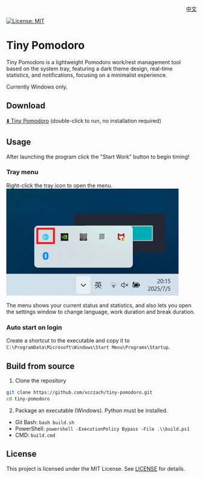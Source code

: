 <p align="right">
  <a href="../README.md">中文</a>
</p>

[![License: MIT](https://img.shields.io/badge/License-MIT-yellow.svg)](../LICENSE)

# Tiny Pomodoro

Tiny Pomodoro is a lightweight Pomodoro work/rest management tool based on the system tray, featuring a dark theme design, real-time statistics, and notifications, focusing on a minimalist experience.

Currently Windows only.

## Download

[⬇️ Tiny Pomodoro](https://github.com/xcczach/tiny-pomodoro/releases/download/v1.0.0/tiny_pomodoro.exe) (double-click to run, no installation required)

## Usage

After launching the program click the "Start Work" button to begin timing!

### Tray menu

Right-click the tray icon to open the menu.  
![Tray Menu](./imgs/tray_menu.png)

The menu shows your current status and statistics, and also lets you open the settings window to change language, work duration and break duration.

### Auto start on login

Create a shortcut to the executable and copy it to `C:\ProgramData\Microsoft\Windows\Start Menu\Programs\Startup`.

## Build from source

1. Clone the repository

```bash
git clone https://github.com/xcczach/tiny-pomodoro.git
cd tiny-pomodoro
```

2. Package an executable (Windows). Python must be installed.

- Git Bash: `bash build.sh`
- PowerShell: `powershell -ExecutionPolicy Bypass -File .\\build.ps1`
- CMD: `build.cmd`

## License

This project is licensed under the MIT License. See [LICENSE](../LICENSE) for details. 